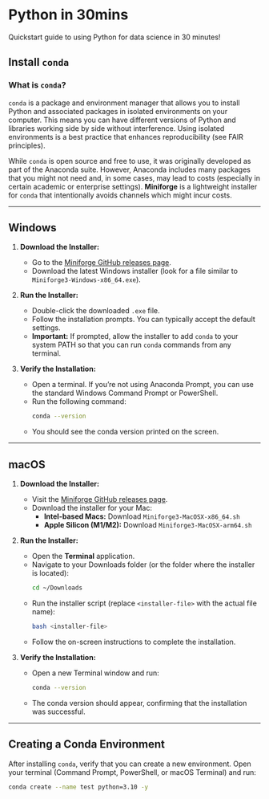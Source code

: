 # Python in 30mins  
Quickstart guide to using Python for data science in 30 minutes!

## Install `conda`

### What is `conda`?

`conda` is a package and environment manager that allows you to install Python and associated packages in isolated environments on your computer. This means you can have different versions of Python and libraries working side by side without interference. Using isolated environments is a best practice that enhances reproducibility (see FAIR principles).

While `conda` is open source and free to use, it was originally developed as part of the Anaconda suite. However, Anaconda includes many packages that you might not need and, in some cases, may lead to costs (especially in certain academic or enterprise settings). **Miniforge** is a lightweight installer for `conda` that intentionally avoids channels which might incur costs.

---

## Windows

1. **Download the Installer:**
   - Go to the [Miniforge GitHub releases page](https://github.com/conda-forge/miniforge/releases).
   - Download the latest Windows installer (look for a file similar to `Miniforge3-Windows-x86_64.exe`).

2. **Run the Installer:**
   - Double-click the downloaded `.exe` file.
   - Follow the installation prompts. You can typically accept the default settings.
   - **Important:** If prompted, allow the installer to add `conda` to your system PATH so that you can run `conda` commands from any terminal.

3. **Verify the Installation:**
   - Open a terminal. If you’re not using Anaconda Prompt, you can use the standard Windows Command Prompt or PowerShell.
   - Run the following command:
     ```bash
     conda --version
     ```
   - You should see the conda version printed on the screen.

---

## macOS

1. **Download the Installer:**
   - Visit the [Miniforge GitHub releases page](https://github.com/conda-forge/miniforge/releases).
   - Download the installer for your Mac:
     - **Intel-based Macs:** Download `Miniforge3-MacOSX-x86_64.sh`
     - **Apple Silicon (M1/M2):** Download `Miniforge3-MacOSX-arm64.sh`

2. **Run the Installer:**
   - Open the **Terminal** application.
   - Navigate to your Downloads folder (or the folder where the installer is located):
     ```bash
     cd ~/Downloads
     ```
   - Run the installer script (replace `<installer-file>` with the actual file name):
     ```bash
     bash <installer-file>
     ```
   - Follow the on-screen instructions to complete the installation.

3. **Verify the Installation:**
   - Open a new Terminal window and run:
     ```bash
     conda --version
     ```
   - The conda version should appear, confirming that the installation was successful.

---

## Creating a Conda Environment

After installing `conda`, verify that you can create a new environment. Open your terminal (Command Prompt, PowerShell, or macOS Terminal) and run:

```bash
conda create --name test python=3.10 -y
